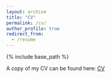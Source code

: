 ```yaml
---
layout: archive
title: "CV"
permalink: /cv/
author_profile: true
redirect_from:
  - /resume
---
```


{% include base_path %}

A copy of my CV can be found here: [CV](https://tanvirarafin.github.io/files/resume.pdf) 
